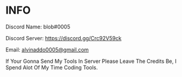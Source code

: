 # INFO


Discord Name: blob#0005

Discord Server: https://discord.gg/Crc92V59ck

Email: alvinaddo0005@gmail.com

If Your Gonna Send My Tools In Server Please Leave The Credits Be, I Spend Alot Of My Time Coding Tools.
